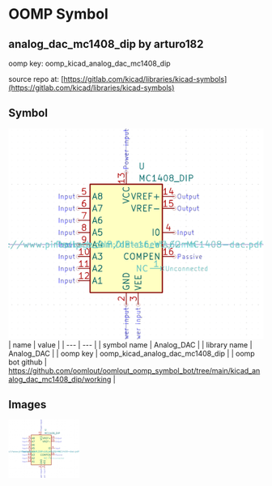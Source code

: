 # OOMP Symbol  
## analog_dac_mc1408_dip  by arturo182  
  
oomp key: oomp_kicad_analog_dac_mc1408_dip  
  
source repo at: [https://gitlab.com/kicad/libraries/kicad-symbols](https://gitlab.com/kicad/libraries/kicad-symbols)  
## Symbol  
  
[![working.png](working_600.png)](working.png)  
| name | value | 
| --- | --- | 
| symbol name | Analog_DAC | 
| library name | Analog_DAC | 
| oomp key | oomp_kicad_analog_dac_mc1408_dip | 
| oomp bot github | https://github.com/oomlout/oomlout_oomp_symbol_bot/tree/main/kicad_analog_dac_mc1408_dip/working | 
## Images  
  
[![working.png](working_140.png)](working.png)  
